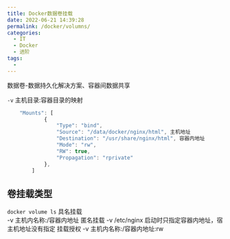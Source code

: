 ```yaml
---
title: Docker数据卷挂载
date: 2022-06-21 14:39:28
permalink: /docker/volumns/
categories:
  - IT
  - Docker
  - 进阶
tags:
  - 
---
```

数据卷-数据持久化解决方案、容器间数据共享

`-v`  主机目录:容器目录的映射

```js
    "Mounts": [
            {
                "Type": "bind",
                "Source": "/data/docker/nginx/html", 主机地址
                "Destination": "/usr/share/nginx/html", 容器内地址
                "Mode": "rw",
                "RW": true,
                "Propagation": "rprivate"
            },
        ]
```

## 卷挂载类型
`docker volume ls`
具名挂载  
-v 主机内名称:/容器内地址 
匿名挂载
-v /etc/nginx 启动时只指定容器内地址，宿主机地址没有指定
挂载授权
-v 主机内名称:/容器内地址:rw






